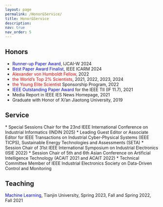 ```yaml
---
layout: page
permalink: /Honor&Service/
title: Honor&Service
description: 
nav: true
nav_order: 5
---
```


<h2>Honors</h2>
<ul>
  <li>
    <span style="color:blue; white-space:nowrap;">Runner-up Paper Award</span>, IJCAI-W 2024
  </li>
  <li>
    <span style="color:blue; white-space:nowrap;">Best Paper Award Finalist</span>, IEEE ICARM 2024
  </li>
  <li>
    <span style="color:red; white-space:nowrap;">Alexander von Humboldt Fellow</span>, 2022
  </li>
  <li>
    <span style="color:red; white-space:nowrap;">the World’s Top 2% Scientists</span>, 2021, 2022, 2023, 2024
  </li>
  <li>
    <span style="color:red; white-space:nowrap;">the Young Elite Scientist</span> Sponsorship Program, 2022
  </li>
  <li>
    <span style="color:blue; white-space:nowrap;">IEEE Outstanding Paper Award</span> for the IEEE TII (IF 11.7), 2021
  </li>
  <li>
    Media Report in IEEE IES News Homepage, 2021
  </li>
  <li>
    Graduate with Honor of Xi’an Jiaotong University, 2019
  </li>
</ul>

<h2>Service</h2>
* Special Sessions Chair for the 23nd IEEE International Conference on Industrial Informatics (INDIN 2025)
* Leading Guest Editor or Associate Editor for IEEE Transactions on Industrial Cyber-Physical Systems (IEEE TICPS), Sustainable Energy Technologies and Assessments (SETA)
* Session Chair of 31st IEEE International Symposium on Industrial Electronics (ISIE 2022)
* Session Chair of 5th and 6th Asian Conference on Artificial Intelligence Technology (ACAIT 2021 and ACAIT 2022)
* Technical Committee Member of IEEE Industrial Electronics Society on Data-Driven Control and Monitoring

<h2>Teaching</h2>
<span style="color:blue; white-space:nowrap;">Machine Learning</span>, Tianjin University, Spring 2023, Fall and Spring 2022, Fall 2021